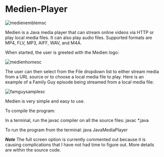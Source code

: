 # Medien-Player

![medienemblemsc](https://cloud.githubusercontent.com/assets/25370724/23001361/e853d910-f3b2-11e6-80aa-05017440edc9.png)

Medien is a Java media player that can stream online videos via HTTP or play local media files. It can also play
audio files. Supported formats are MP4, FLV, MP3, AIFF, WAV, and M4A. 

When started, the user is greeted with the Medien logo:

![medienhomesc](https://cloud.githubusercontent.com/assets/25370724/23026609/cb96e560-f42f-11e6-9791-2b65926a8220.png)

The user can then select from the File dropdown list to either stream media from a URL source or to choose a local media file to play. Here is an example of a Family Guy episode being streamed from a local media file:

![famguysamplesc](https://cloud.githubusercontent.com/assets/25370724/23026697/1711fa52-f430-11e6-9873-baf258335e21.png)

Medien is very simple and easy to use. 

To compile the program:

In a terminal, run the javac compiler on all the source files:   javac *.java

To run the program from the terminal:  java JavaMediaPlayer

***Note***
The full screen option is currently commented out because it is causing complications that I have not had time to figure out. More details are within the source code. 
